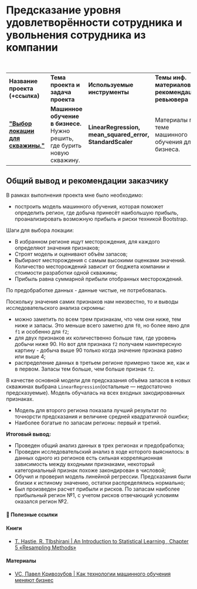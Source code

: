 # Предсказание уровня удовлетворённости сотрудника и увольнения сотрудника из компании

<br/>
<table>
    <tr>
        <td><b>Название проекта (+ссылка)</b></td>
        <td><b>Тема проекта и задача проекта</b></td>
        <td><b>Используемые инструменты</b></td>
        <td><b>Темы инф. материалов и рекомендации ревьювера</b></td>
    </tr>
    <tr>
        <td><a href="https://github.com/DinoWithPython/ds_practicum_projects/blob/main/Удовлетворенность%20сотрудников/06%20Сборный%20проект%202(Предсказание%20уровня%20удовлетворенности%20сотрудника%20и%20факт%20увольнения).ipynb" target="_blank"><b>"Выбор локации для скважины."</b></a></td>
        <td><b>Машинное обучение в бизнесе.</b> Нужно решить, где бурить новую скважину.</td>
        <td><b>LinearRegression, mean_squared_error, StandardScaler </b></td>
        <td>Материалы по теме машинного обучения для бизнеса.</td>
    </tr>
</table>

## Общий вывод и рекомендации заказчику
В рамках выполнения проекта мне было необходимо:
* построить модель машинного обучения, которая поможет определить регион, где добыча принесёт наибольшую прибыль, проанализировать возможную прибыль и риски техникой Bootstrap.

Шаги для выбора локации:
* В избранном регионе ищут месторождения, для каждого определяют значения признаков;
* Строят модель и оценивают объём запасов;
* Выбирают месторождения с самым высокими оценками значений. Количество месторождений зависит от бюджета компании и стоимости разработки одной скважины;
* Прибыль равна суммарной прибыли отобранных месторождений.

По предобработке данных - данные чистые, не потребовалась.

Поскольку значения самих признаков нам неизвестно, то и выводы исследовательского анализа скромны:
* можно заметить по всем трем признакам, что чем они ниже, тем ниже и запасы. Это меньше всего заметно для `f0`, но более явно для `f1` и особенно для `f2`;
* для двух признаков их количественно больше там, где уровень добычи ниже 90. Но вот для признака `f2` получаем наинтересную картину - добыча выше 90 только когда значение признака равно или выше 4;
* распределение данных в третьем регионе примерно такое же, как и в первом. Запасы тем больше, чем больше признак `f2`.

В качестве основной модели для предсказания объёма запасов в новых скважинах выбрана `LinearRegression`(остальные — недостаточно предсказуемые). Модель обучалась на всех входных закодированных признаках.

* Модель для второго региона показала лучший результат по точнорсти предсказания и величине средней квадратичной ошибки;
* Наиболее богатые по запасам регионы: первый и третий.

**Итоговый вывод:**    
* Проведен общий анализ данных в трех регионах и предобработка;
* Проведен исследовательский анализ в ходе которого выяснилось: в данных одного из регионов есть сильная корреляционная зависимость между входными признаками, некоторый категориальный признак похоже закондирован в числовой;
* Обучил и проверил модель линейной регрессии. Предсказания были близки к истиному значению, остатки распределялись нормально;
* Был произведен расчет прибыли и рисков. По запасам наиболее прибыльный регион №1, с учетом рисков отвечающий условиям оказался регион №2.

#### 📖 **Полезные ссылки**
#### Книги
* [T. Hastie, R. TIbshirani | An Introduction to Statistical Learning , Chapter 5 «Resampling Methods»](https://hastie.su.domains/ISLR2/ISLRv2_website.pdf)

#### Материалы
* [VC, Павел Кривозубов | Как технологии машинного обучения меняют бизнес](https://vc.ru/services/417264-kak-tehnologii-mashinnogo-obucheniya-menyayut-biznes)
    
